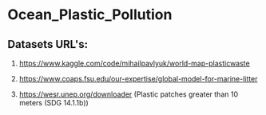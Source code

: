 # Ocean_Plastic_Pollution
## Datasets URL's: 

1. https://www.kaggle.com/code/mihailpavlyuk/world-map-plasticwaste

2. https://www.coaps.fsu.edu/our-expertise/global-model-for-marine-litter

3. https://wesr.unep.org/downloader (Plastic patches greater than 10 meters (SDG 14.1.1b)) 
